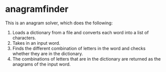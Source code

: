 # anagramfinder

This is an anagram solver, which does the following:

1. Loads a dictionary from a file and converts each word into a list of characters. 
2. Takes in an input word.
3. Finds the different combination of letters in the word and checks whether they are in the dictionary.
4. The combinations of letters that are in the dictionary are returned as the anagrams of the input word. 


